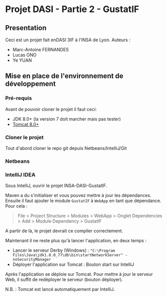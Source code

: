 # Projet DASI - Partie 2 - GustatIF

## Presentation
  Ceci est un projet fait enDASI 3IF à l'INSA de Lyon.
  Auteurs :
*    Marc-Antoine FERNANDES
*    Lucas ONO
*    Ye YUAN

## Mise en place de l'environnement de développement

### Pré-requis

Avant de pouvoir cloner le projet il faut ceci:

* JDK 8.0+ (la version 7 doit marcher mais pas tester)
* [Tomcat 8.0+](https://tomcat.apache.org/download-80.cgi)


### Cloner le projet

Tout d'abord cloner le repo git depuis Netbeans/IntelliJ/Git


### Netbeans

### IntelliJ IDEA

Sous IntelliJ, ouvrir le projet INSA-DASI-GustatIF. 

Maven a du s'initialiser et vous pouvez mettre à jour les dépendances.
Ensuite il faut ajouter le module `GustatIF` à `WebApp` en tant que dépendance. 
Pour cela :

> File > Project Structure > Modules > WebApp >
 Onglet Dependencies > Add > Module Dependency > GustatIF

A partir de là, le projet devrait ce compiler correctement.


Maintenant il ne reste plus qu'à lancer l'application, en deux temps :
* Lancer le serveur Derby (Windows) : ```"C:\Program Files\Java\jdk1.8.0_77\db\bin\startNetworkServer" -noSecurityManager```
* Déployer l'application sur Tomcat : Bouton start sur IntelliJ

Après l'application se déploie sur Tomcat. Pour mettre à jour le serveur Web,
 il suffit de redéployer le serveur (bouton déployer).
 
N.B. : Tomcat est lancé automatiquement par IntelliJ.
 
 